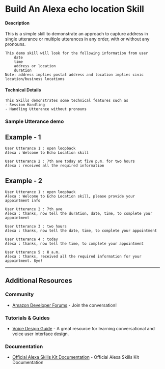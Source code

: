 # Build An Alexa echo location Skill

#### Description

This is a simple skill to demonstrate an approach to capture address in single utterance or multiple utterances in any order, with or without any pronouns.

    This demo skill will look for the following information from user
        date
        time
        address or location
        duration
    Note: address implies postal address and location implies civic location/business locations

#### Technical Details
    This Skills demonstrates some technical features such as
    - Session Handling
    - Handling Utterance without pronouns

### Sample Utterance demo
## Example - 1
    User Utterance 1 : open loopback
    Alexa : Welcome to Echo Location skill

    User Utterance 2 : 7th ave today at five p.m. for two hours
    Alexa : received all the required information

## Example - 2
    User Utterance 1 : open loopback
    Alexa : Welcome to Echo Location skill, please provide your appointment info

    User Utterance 2 : 7th ave
    Alexa : thanks, now tell the duration, date, time, to complete your appointment

    User Utterance 3 : two hours
    Alexa : thanks, now tell the date, time, to complete your appointment

    User Utterance 4 : today
    Alexa : thanks, now tell the time, to complete your appointment

    User Utterance 5 : 8 a.m.
    Alexa : thanks, received all the required information for your appointment. Bye!

---

## Additional Resources

### Community
* [Amazon Developer Forums](https://forums.developer.amazon.com/spaces/165/index.html) - Join the conversation!

### Tutorials & Guides
* [Voice Design Guide](https://developer.amazon.com/designing-for-voice/) - A great resource for learning conversational and voice user interface design.

### Documentation
*  [Official Alexa Skills Kit Documentation](https://developer.amazon.com/docs/ask-overviews/build-skills-with-the-alexa-skills-kit.html) - Official Alexa Skills Kit Documentation
